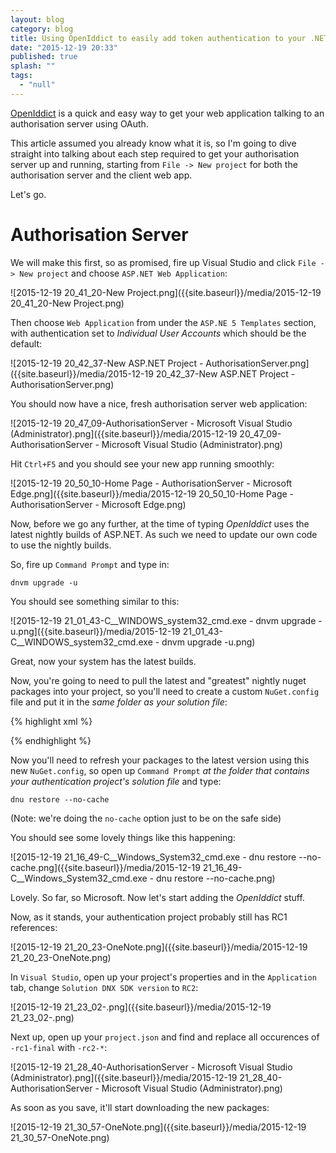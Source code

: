```yaml
---
layout: blog
category: blog
title: Using OpenIddict to easily add token authentication to your .NET web apps
date: "2015-12-19 20:33"
published: true
splash: ""
tags: 
  - "null"
---
```



[OpenIddict](https://github.com/openiddict) is a quick and easy way to get your web application talking to an authorisation server using OAuth.

This article assumed you already know what it is, so I'm going to dive straight into talking about each step required to get your authorisation server up and running, starting from `File -> New project` for both the authorisation server and the client web app.

Let's go.

# Authorisation Server

We will make this first, so as promised, fire up Visual Studio and click `File -> New project` and choose `ASP.NET Web Application`:

![2015-12-19 20_41_20-New Project.png]({{site.baseurl}}/media/2015-12-19 20_41_20-New Project.png)

Then choose `Web Application` from under the `ASP.NE 5 Templates` section, with authentication set to *Individual User Accounts* which should be the default:

![2015-12-19 20_42_37-New ASP.NET Project - AuthorisationServer.png]({{site.baseurl}}/media/2015-12-19 20_42_37-New ASP.NET Project - AuthorisationServer.png)

You should now have a nice, fresh authorisation server web application:

![2015-12-19 20_47_09-AuthorisationServer - Microsoft Visual Studio (Administrator).png]({{site.baseurl}}/media/2015-12-19 20_47_09-AuthorisationServer - Microsoft Visual Studio (Administrator).png)

Hit `Ctrl+F5` and you should see your new app running smoothly:

![2015-12-19 20_50_10-Home Page - AuthorisationServer ‎- Microsoft Edge.png]({{site.baseurl}}/media/2015-12-19 20_50_10-Home Page - AuthorisationServer ‎- Microsoft Edge.png)

Now, before we go any further, at the time of typing *OpenIddict* uses the latest nightly builds of ASP.NET. As such we need to update our own code to use the nightly builds.

So, fire up `Command Prompt` and type in:

`dnvm upgrade -u`

You should see something similar to this:

![2015-12-19 21_01_43-C__WINDOWS_system32_cmd.exe - dnvm  upgrade -u.png]({{site.baseurl}}/media/2015-12-19 21_01_43-C__WINDOWS_system32_cmd.exe - dnvm  upgrade -u.png)

Great, now your system has the latest builds.

Now, you're going to need to pull the latest and "greatest" nightly nuget packages into your project, so you'll need to create a custom `NuGet.config` file and put it in the *same folder as your solution file*:

{% highlight xml %}
<?xml version="1.0" encoding="utf-8"?>
<configuration>
  <packageSources>
    <add key="aspnet-contrib" value="https://www.myget.org/F/aspnet-contrib/api/v2" />
    <add key="AspNetVNext" value="https://www.myget.org/F/aspnetvnext/api/v2" />
    <add key="WebStack Nightly" value="http://www.myget.org/f/aspnetwebstacknightly/" />
    <add key="AzureAd Nightly" value="http://www.myget.org/F/azureadwebstacknightly/" />
    <add key="Roslyn" value="https://www.myget.org/F/roslyn-nightly" />
    <add key="DotNetCore" value="https://www.myget.org/F/dotnet-core/" />
    <add key="NuGet" value="https://api.nuget.org/v3/index.json" />
  </packageSources>
</configuration>
{% endhighlight %}

Now you'll need to refresh your packages to the latest version using this new `NuGet.config`, so open up `Command Prompt` *at the folder that contains your authentication project's solution file* and type:

`dnu restore --no-cache`

(Note: we're doing the `no-cache` option just to be on the safe side)

You should see some lovely things like this happening:

![2015-12-19 21_16_49-C__Windows_System32_cmd.exe - dnu  restore --no-cache.png]({{site.baseurl}}/media/2015-12-19 21_16_49-C__Windows_System32_cmd.exe - dnu  restore --no-cache.png)

Lovely. So far, so Microsoft. Now let's start adding the *OpenIddict* stuff.

Now, as it stands, your authentication project probably still has RC1 references:

![2015-12-19 21_20_23-OneNote.png]({{site.baseurl}}/media/2015-12-19 21_20_23-OneNote.png)

In `Visual Studio`, open up your project's properties and in the `Application` tab, change `Solution DNX SDK version` to `RC2`:

![2015-12-19 21_23_02-.png]({{site.baseurl}}/media/2015-12-19 21_23_02-.png)

Next up, open up your `project.json` and find and replace all occurences of `-rc1-final` with `-rc2-*`:

![2015-12-19 21_28_40-AuthorisationServer - Microsoft Visual Studio (Administrator).png]({{site.baseurl}}/media/2015-12-19 21_28_40-AuthorisationServer - Microsoft Visual Studio (Administrator).png)

As soon as you save, it'll start downloading the new packages:

![2015-12-19 21_30_57-OneNote.png]({{site.baseurl}}/media/2015-12-19 21_30_57-OneNote.png)


